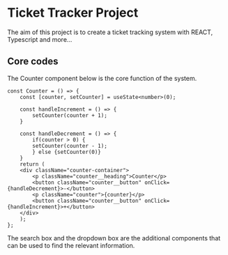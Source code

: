 # Ticket Tracker Project
The aim of this project is to create a ticket tracking system with REACT, Typescript and more...

## Core codes
The Counter component below is the core function of the system.
```
const Counter = () => {
    const [counter, setCounter] = useState<number>(0);

    const handleIncrement = () => {
        setCounter(counter + 1);
    }

    const handleDecrement = () => {
        if(counter > 0) {
        setCounter(counter - 1);
        } else {setCounter(0)}
    }
    return (
    <div className="counter-container">
        <p className="counter__heading">Counter</p>
        <button className="counter__button" onClick={handleDecrement}>-</button>
        <p className="counter">{counter}</p>
        <button className="counter__button" onClick={handleIncrement}>+</button>
    </div>
    );
};
```

The search box and the dropdown box are the additional components that can be used to find the relevant information. 
